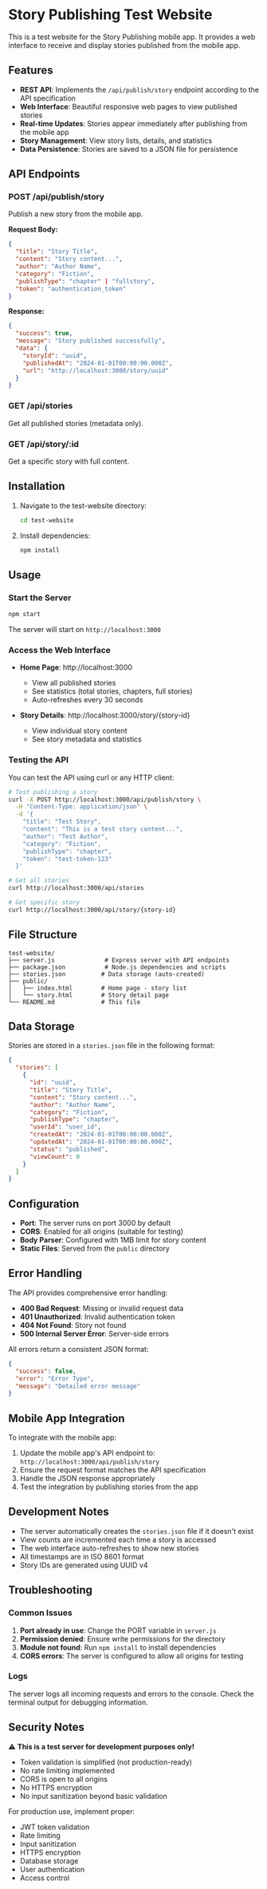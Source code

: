 # Story Publishing Test Website

This is a test website for the Story Publishing mobile app. It provides a web interface to receive and display stories published from the mobile app.

## Features

- **REST API**: Implements the `/api/publish/story` endpoint according to the API specification
- **Web Interface**: Beautiful responsive web pages to view published stories
- **Real-time Updates**: Stories appear immediately after publishing from the mobile app
- **Story Management**: View story lists, details, and statistics
- **Data Persistence**: Stories are saved to a JSON file for persistence

## API Endpoints

### POST /api/publish/story
Publish a new story from the mobile app.

**Request Body:**
```json
{
  "title": "Story Title",
  "content": "Story content...",
  "author": "Author Name",
  "category": "Fiction",
  "publishType": "chapter" | "fullstory",
  "token": "authentication_token"
}
```

**Response:**
```json
{
  "success": true,
  "message": "Story published successfully",
  "data": {
    "storyId": "uuid",
    "publishedAt": "2024-01-01T00:00:00.000Z",
    "url": "http://localhost:3000/story/uuid"
  }
}
```

### GET /api/stories
Get all published stories (metadata only).

### GET /api/story/:id
Get a specific story with full content.

## Installation

1. Navigate to the test-website directory:
   ```bash
   cd test-website
   ```

2. Install dependencies:
   ```bash
   npm install
   ```

## Usage

### Start the Server

```bash
npm start
```

The server will start on `http://localhost:3000`

### Access the Web Interface

- **Home Page**: http://localhost:3000
  - View all published stories
  - See statistics (total stories, chapters, full stories)
  - Auto-refreshes every 30 seconds

- **Story Details**: http://localhost:3000/story/{story-id}
  - View individual story content
  - See story metadata and statistics

### Testing the API

You can test the API using curl or any HTTP client:

```bash
# Test publishing a story
curl -X POST http://localhost:3000/api/publish/story \
  -H "Content-Type: application/json" \
  -d '{
    "title": "Test Story",
    "content": "This is a test story content...",
    "author": "Test Author",
    "category": "Fiction",
    "publishType": "chapter",
    "token": "test-token-123"
  }'

# Get all stories
curl http://localhost:3000/api/stories

# Get specific story
curl http://localhost:3000/api/story/{story-id}
```

## File Structure

```
test-website/
├── server.js              # Express server with API endpoints
├── package.json           # Node.js dependencies and scripts
├── stories.json          # Data storage (auto-created)
├── public/
│   ├── index.html        # Home page - story list
│   └── story.html        # Story detail page
└── README.md             # This file
```

## Data Storage

Stories are stored in a `stories.json` file in the following format:

```json
{
  "stories": [
    {
      "id": "uuid",
      "title": "Story Title",
      "content": "Story content...",
      "author": "Author Name",
      "category": "Fiction",
      "publishType": "chapter",
      "userId": "user_id",
      "createdAt": "2024-01-01T00:00:00.000Z",
      "updatedAt": "2024-01-01T00:00:00.000Z",
      "status": "published",
      "viewCount": 0
    }
  ]
}
```

## Configuration

- **Port**: The server runs on port 3000 by default
- **CORS**: Enabled for all origins (suitable for testing)
- **Body Parser**: Configured with 1MB limit for story content
- **Static Files**: Served from the `public` directory

## Error Handling

The API provides comprehensive error handling:

- **400 Bad Request**: Missing or invalid request data
- **401 Unauthorized**: Invalid authentication token
- **404 Not Found**: Story not found
- **500 Internal Server Error**: Server-side errors

All errors return a consistent JSON format:

```json
{
  "success": false,
  "error": "Error Type",
  "message": "Detailed error message"
}
```

## Mobile App Integration

To integrate with the mobile app:

1. Update the mobile app's API endpoint to: `http://localhost:3000/api/publish/story`
2. Ensure the request format matches the API specification
3. Handle the JSON response appropriately
4. Test the integration by publishing stories from the app

## Development Notes

- The server automatically creates the `stories.json` file if it doesn't exist
- View counts are incremented each time a story is accessed
- The web interface auto-refreshes to show new stories
- All timestamps are in ISO 8601 format
- Story IDs are generated using UUID v4

## Troubleshooting

### Common Issues

1. **Port already in use**: Change the PORT variable in `server.js`
2. **Permission denied**: Ensure write permissions for the directory
3. **Module not found**: Run `npm install` to install dependencies
4. **CORS errors**: The server is configured to allow all origins for testing

### Logs

The server logs all incoming requests and errors to the console. Check the terminal output for debugging information.

## Security Notes

⚠️ **This is a test server for development purposes only!**

- Token validation is simplified (not production-ready)
- No rate limiting implemented
- CORS is open to all origins
- No HTTPS encryption
- No input sanitization beyond basic validation

For production use, implement proper:
- JWT token validation
- Rate limiting
- Input sanitization
- HTTPS encryption
- Database storage
- User authentication
- Access control